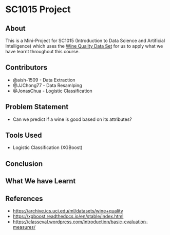 # SC1015 Project

## About
This is a Mini-Project for SC1015 (Introduction to Data Science and Artificial Intelligence) which uses the [Wine Quality Data Set](https://archive.ics.uci.edu/ml/datasets/wine+quality) for us to apply what we have learnt throughout this course.

## Contributors
- @aish-1509 - Data Extraction
- @JJChong77 - Data Resamlping
- @JonasChua - Logistic Classification

## Problem Statement
- Can we predict if a wine is good based on its attributes?

## Tools Used
- Logistic Classification (XGBoost)

## Conclusion


## What We have Learnt

## References
- <https://archive.ics.uci.edu/ml/datasets/wine+quality>
- <https://xgboost.readthedocs.io/en/stable/index.html>
- <https://classeval.wordpress.com/introduction/basic-evaluation-measures/>
